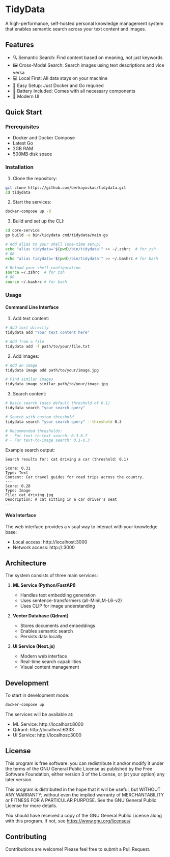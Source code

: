 # TidyData

A high-performance, self-hosted personal knowledge management system that enables semantic search across your text content and images.

## Features

- 🔍 Semantic Search: Find content based on meaning, not just keywords
- 🖼️ Cross-Modal Search: Search images using text descriptions and vice versa
- 💻 Local First: All data stays on your machine
- 🐳 Easy Setup: Just Docker and Go required
- 🔋 Battery Included: Comes with all necessary components
- 🎨 Modern UI

## Quick Start

### Prerequisites
- Docker and Docker Compose
- Latest Go
- 2GB RAM
- 500MB disk space

### Installation

1. Clone the repository:
```bash
git clone https://github.com/berkayuckac/tidydata.git
cd tidydata
```

2. Start the services:
```bash
docker-compose up -d
```

3. Build and set up the CLI:
```bash
cd core-service
go build -o bin/tidydata cmd/tidydata/main.go

# Add alias to your shell (one-time setup)
echo "alias tidydata='$(pwd)/bin/tidydata'" >> ~/.zshrc  # for zsh
# OR
echo "alias tidydata='$(pwd)/bin/tidydata'" >> ~/.bashrc # for bash

# Reload your shell configuration
source ~/.zshrc  # for zsh
# OR
source ~/.bashrc # for bash
```

### Usage

#### Command Line Interface
1. Add text content:
```bash
# Add text directly
tidydata add "Your text content here"

# Add from a file
tidydata add -f path/to/your/file.txt
```

2. Add images:
```bash
# Add an image
tidydata image add path/to/your/image.jpg

# Find similar images
tidydata image similar path/to/your/image.jpg
```

3. Search content:
```bash
# Basic search (uses default threshold of 0.1)
tidydata search "your search query"

# Search with custom threshold
tidydata search "your search query" --threshold 0.3

# Recommended thresholds:
# - For text-to-text search: 0.3-0.7
# - For text-to-image search: 0.1-0.3
```

Example search output:
```
Search results for: cat driving a car (threshold: 0.1)

Score: 0.31
Type: Text
Content: Car travel guides for road trips across the country.
---
Score: 0.28
Type: Image
File: cat_driving.jpg
Description: A cat sitting in a car driver's seat
---
```

#### Web Interface
The web interface provides a visual way to interact with your knowledge base:

- Local access: http://localhost:3000
- Network access: http://<your-machine-ip>:3000

## Architecture

The system consists of three main services:

1. **ML Service (Python/FastAPI)**
   - Handles text embedding generation
   - Uses sentence-transformers (all-MiniLM-L6-v2)
   - Uses CLIP for image understanding


2. **Vector Database (Qdrant)**
   - Stores documents and embeddings
   - Enables semantic search
   - Persists data locally

3. **UI Service (Next.js)**
   - Modern web interface
   - Real-time search capabilities
   - Visual content management

## Development

To start in development mode:
```bash
docker-compose up
```

The services will be available at:
- ML Service: http://localhost:8000
- Qdrant: http://localhost:6333
- UI Service: http://localhost:3000

## License

This program is free software: you can redistribute it and/or modify it under the terms of the GNU General Public License as published by the Free Software Foundation, either version 3 of the License, or (at your option) any later version.

This program is distributed in the hope that it will be useful, but WITHOUT ANY WARRANTY; without even the implied warranty of MERCHANTABILITY or FITNESS FOR A PARTICULAR PURPOSE. See the GNU General Public License for more details.

You should have received a copy of the GNU General Public License along with this program. If not, see <https://www.gnu.org/licenses/>.

## Contributing

Contributions are welcome! Please feel free to submit a Pull Request. 